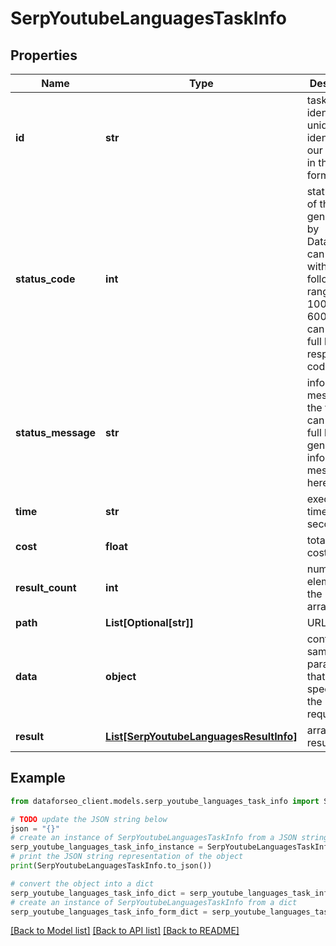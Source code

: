 # SerpYoutubeLanguagesTaskInfo


## Properties

Name | Type | Description | Notes
------------ | ------------- | ------------- | -------------
**id** | **str** | task identifier unique task identifier in our system in the UUID format | [optional] 
**status_code** | **int** | status code of the task generated by DataForSEO, can be within the following range: 10000-60000 you can find the full list of the response codes here | [optional] 
**status_message** | **str** | informational message of the task you can find the full list of general informational messages here | [optional] 
**time** | **str** | execution time, seconds | [optional] 
**cost** | **float** | total tasks cost, USD | [optional] 
**result_count** | **int** | number of elements in the result array | [optional] 
**path** | **List[Optional[str]]** | URL path | [optional] 
**data** | **object** | contains the same parameters that you specified in the POST request | [optional] 
**result** | [**List[SerpYoutubeLanguagesResultInfo]**](SerpYoutubeLanguagesResultInfo.md) | array of results | [optional] 

## Example

```python
from dataforseo_client.models.serp_youtube_languages_task_info import SerpYoutubeLanguagesTaskInfo

# TODO update the JSON string below
json = "{}"
# create an instance of SerpYoutubeLanguagesTaskInfo from a JSON string
serp_youtube_languages_task_info_instance = SerpYoutubeLanguagesTaskInfo.from_json(json)
# print the JSON string representation of the object
print(SerpYoutubeLanguagesTaskInfo.to_json())

# convert the object into a dict
serp_youtube_languages_task_info_dict = serp_youtube_languages_task_info_instance.to_dict()
# create an instance of SerpYoutubeLanguagesTaskInfo from a dict
serp_youtube_languages_task_info_form_dict = serp_youtube_languages_task_info.from_dict(serp_youtube_languages_task_info_dict)
```
[[Back to Model list]](../README.md#documentation-for-models) [[Back to API list]](../README.md#documentation-for-api-endpoints) [[Back to README]](../README.md)


